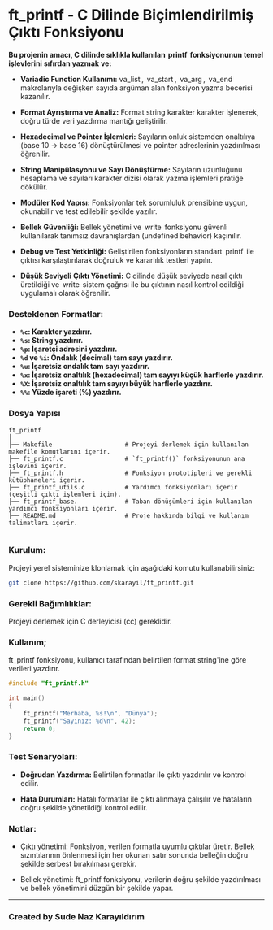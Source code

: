 # ft_printf - C Dilinde Biçimlendirilmiş Çıktı Fonksiyonu

**Bu projenin amacı, C dilinde sıklıkla kullanılan ⁠ printf ⁠ fonksiyonunun temel işlevlerini sıfırdan yazmak ve:**

*    **⁠⁠Variadic Function Kullanımı:**
    va_list ⁠, ⁠ va_start ⁠, ⁠ va_arg ⁠, ⁠ va_end ⁠ makrolarıyla değişken sayıda argüman alan fonksiyon yazma becerisi kazanılır.

*    **⁠Format Ayrıştırma ve Analiz:**
    Format string karakter karakter işlenerek, doğru türde veri yazdırma mantığı geliştirilir.

*    **⁠Hexadecimal ve Pointer İşlemleri:**
  Sayıların onluk sistemden onaltılıya (base 10 → base 16) dönüştürülmesi ve pointer adreslerinin yazdırılması öğrenilir.

*    **⁠String Manipülasyonu ve Sayı Dönüştürme:**
  Sayıların uzunluğunu hesaplama ve sayıları karakter dizisi olarak yazma işlemleri pratiğe dökülür.

*    **⁠Modüler Kod Yapısı:**
  Fonksiyonlar tek sorumluluk prensibine uygun, okunabilir ve test edilebilir şekilde yazılır.

*    **⁠Bellek Güvenliği:**
  Bellek yönetimi ve ⁠ write ⁠ fonksiyonu güvenli kullanılarak tanımsız davranışlardan (undefined behavior) kaçınılır.

*    **⁠Debug ve Test Yetkinliği:**
  Geliştirilen fonksiyonların standart ⁠ printf ⁠ ile çıktısı karşılaştırılarak doğruluk ve kararlılık testleri yapılır.

*    **⁠Düşük Seviyeli Çıktı Yönetimi:**
  C dilinde düşük seviyede nasıl çıktı üretildiği ve ⁠ write ⁠ sistem çağrısı ile bu çıktının nasıl kontrol edildiği uygulamalı olarak öğrenilir.

### Desteklenen Formatlar:

*    **`%c`: Karakter yazdırır.**
*    **`%s`: String yazdırır.**
*    **`%p`: İşaretçi adresini yazdırır.**
*    **`%d` ve `%i`: Ondalık (decimal) tam sayı yazdırır.**
*    **`%u`: İşaretsiz ondalık tam sayı yazdırır.**
*    **`%x`: İşaretsiz onaltılık (hexadecimal) tam sayıyı küçük harflerle yazdırır.**
*    **`%X`: İşaretsiz onaltılık tam sayıyı büyük harflerle yazdırır.**
*    **`%%`: Yüzde işareti (%) yazdırır.**


### Dosya Yapısı

```
ft_printf
│
├── Makefile                    # Projeyi derlemek için kullanılan makefile komutlarını içerir.
├── ft_printf.c                 # `ft_printf()` fonksiyonunun ana işlevini içerir.
├── ft_printf.h                 # Fonksiyon prototipleri ve gerekli kütüphaneleri içerir.
├── ft_printf_utils.c           # Yardımcı fonksiyonları içerir (çeşitli çıktı işlemleri için).
├── ft_printf_base.             # Taban dönüşümleri için kullanılan yardımcı fonksiyonları içerir.
├── README.md                   # Proje hakkında bilgi ve kullanım talimatları içerir.


```

### Kurulum:

Projeyi yerel sisteminize klonlamak için aşağıdaki komutu kullanabilirsiniz:

```bash
git clone https://github.com/skarayil/ft_printf.git
```

### Gerekli Bağımlılıklar:

Projeyi derlemek için C derleyicisi (cc) gereklidir.

### Kullanım;

ft_printf fonksiyonu, kullanıcı tarafından belirtilen format string'ine göre verileri yazdırır.

```c
#include "ft_printf.h"

int main()
{
    ft_printf("Merhaba, %s!\n", "Dünya");
    ft_printf("Sayınız: %d\n", 42);
    return 0;
}
```

### Test Senaryoları:

*    **Doğrudan Yazdırma:**
  Belirtilen formatlar ile çıktı yazdırılır ve kontrol edilir.

*    **Hata Durumları:**
  Hatalı formatlar ile çıktı alınmaya çalışılır ve hataların doğru şekilde yönetildiği kontrol edilir.

### Notlar:
* Çıktı yönetimi: Fonksiyon, verilen formatla uyumlu çıktılar üretir. Bellek sızıntılarının önlenmesi için her okunan satır sonunda belleğin doğru şekilde serbest bırakılması gerekir.

* Bellek yönetimi: ft_printf fonksiyonu, verilerin doğru şekilde yazdırılması ve bellek yönetimini düzgün bir şekilde yapar.

---

### Created by Sude Naz Karayıldırım
